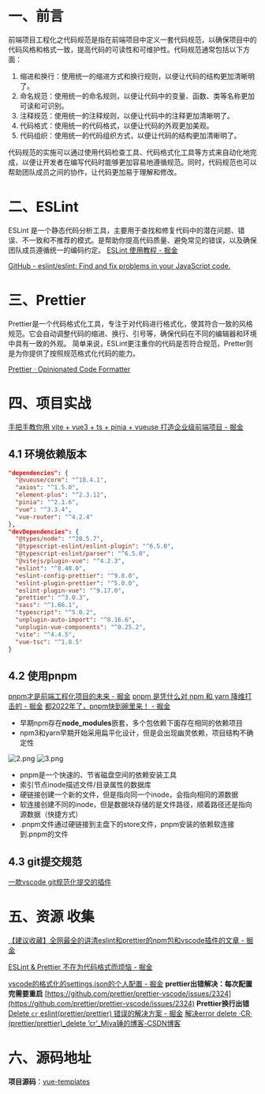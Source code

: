 # 一、前言
前端项目工程化之代码规范是指在前端项目中定义一套代码规范，以确保项目中的代码风格和格式一致，提高代码的可读性和可维护性。代码规范通常包括以下方面：

1. 缩进和换行：使用统一的缩进方式和换行规则，以便让代码的结构更加清晰明了。
2. 命名规范：使用统一的命名规则，以便让代码中的变量、函数、类等名称更加可读和可识别。
3. 注释规范：使用统一的注释规则，以便让代码中的注释更加清晰明了。
4. 代码格式：使用统一的代码格式，以便让代码的外观更加美观。
5. 代码组织：使用统一的代码组织方式，以便让代码的结构更加清晰明了。

代码规范的实施可以通过使用代码检查工具、代码格式化工具等方式来自动化地完成，以便让开发者在编写代码时能够更加容易地遵循规范。同时，代码规范也可以帮助团队成员之间的协作，让代码更加易于理解和修改。
# 二、ESLint
ESLint 是一个静态代码分析工具，主要用于查找和修复代码中的潜在问题、错误、不一致和不推荐的模式。是帮助你提高代码质量、避免常见的错误，以及确保团队成员遵循统一的编码约定。
[ESLint 使用教程 - 掘金](https://juejin.cn/post/7012798266089668645)

[GitHub - eslint/eslint: Find and fix problems in your JavaScript code.](https://github.com/eslint/eslint)
# 三、Prettier
Prettier是一个代码格式化工具，专注于对代码进行格式化，使其符合一致的风格规范。它会自动调整代码的缩进、换行、引号等，确保代码在不同的编辑器和环境中具有一致的外观。
简单来说，ESLint更注重你的代码是否符合规范，Pretter则是为你提供了按照规范格式化代码的能力。

[Prettier · Opinionated Code Formatter](https://prettier.io/)
# 四、项目实战
[手把手教你用 vite + vue3 + ts + pinia + vueuse 打造企业级前端项目 - 掘金](https://juejin.cn/post/7079785777692934174)
## 4.1 环境依赖版本
```json
"dependencies": {
  "@vueuse/core": "^10.4.1",
  "axios": "^1.5.0",
  "element-plus": "^2.3.12",
  "pinia": "^2.1.6",
  "vue": "^3.3.4",
  "vue-router": "^4.2.4"
},
"devDependencies": {
  "@types/node": "^20.5.7",
  "@typescript-eslint/eslint-plugin": "^6.5.0",
  "@typescript-eslint/parser": "^6.5.0",
  "@vitejs/plugin-vue": "^4.2.3",
  "eslint": "^8.48.0",
  "eslint-config-prettier": "^9.0.0",
  "eslint-plugin-prettier": "^5.0.0",
  "eslint-plugin-vue": "^9.17.0",
  "prettier": "^3.0.3",
  "sass": "^1.66.1",
  "typescript": "^5.0.2",
  "unplugin-auto-import": "^0.16.6",
  "unplugin-vue-components": "^0.25.2",
  "vite": "^4.4.5",
  "vue-tsc": "^1.8.5"
}
```
## 4.2 使用pnpm
[pnpm才是前端工程化项目的未来 - 掘金](https://juejin.cn/post/7239875883254300729)
[pnpm 是凭什么对 npm 和 yarn 降维打击的 - 掘金](https://juejin.cn/post/7127295203177676837)
[都2022年了，pnpm快到碗里来！ - 掘金](https://juejin.cn/post/7053340250210795557)

- 早期npm存在**node_modules**嵌套，多个包依赖下面存在相同的依赖项目
- npm3和yarn早期开始采用扁平化设计，但是会出现幽灵依赖，项目结构不确定性

![2.png](https://cdn.nlark.com/yuque/0/2023/png/27367619/1693459335867-39b43d09-4f35-4134-9aa8-05c583945e83.png#averageHue=%23d1deb2&clientId=uc1dfb322-fdd4-4&from=ui&id=u867df015&originHeight=532&originWidth=1344&originalType=binary&ratio=1.25&rotation=0&showTitle=false&size=157700&status=done&style=none&taskId=u00fbdd74-4bb7-4579-9c4c-89933450a0e&title=)
![3.png](https://cdn.nlark.com/yuque/0/2023/png/27367619/1693459373459-c278324f-1604-4613-b1a1-b50d7d413351.png#averageHue=%23eaeff2&clientId=uc1dfb322-fdd4-4&from=ui&id=u365acfb7&originHeight=440&originWidth=941&originalType=binary&ratio=1.25&rotation=0&showTitle=false&size=117352&status=done&style=none&taskId=uafe77269-fc77-4967-9a12-1f8f27dc6ce&title=)

- pnpm是一个快速的、节省磁盘空间的依赖安装工具
- 索引节点inode描述文件/目录属性的数据库
- 硬链接创建一个新的文件，但是指向同一个inode，会指向相同的源数据
- 软连接创建不同的inode，但是数据块存储的是文件路径，顺着路径还是指向源数据（快捷方式）
- .pnpm文件通过硬链接到主盘下的store文件，pnpm安装的依赖软连接到.pnpm的文件
## 4.3 git提交规范
[一款vscode git规范化提交的插件](https://segmentfault.com/a/1190000043587212)
# 五、资源 收集
[【建议收藏】全网最全的讲清eslint和prettier的npm包和vscode插件的文章 - 掘金](https://juejin.cn/post/6990929456382607374)

[ESLint & Prettier 不在为代码格式而烦恼 - 掘金](https://juejin.cn/post/7269376347897184308)

[vscode的格式化的settings.json的个人配置 - 掘金](https://juejin.cn/post/7009177228957188104)
**prettier出错解决：每次配置完需要重启**
[https://github.com/prettier/prettier-vscode/issues/2324](https://github.com/prettier/prettier-vscode/issues/2324)
**Prettier换行出错**
[Delete `cr` eslint(prettier/prettier) 错误的解决方案 - 掘金](https://juejin.cn/post/7051785683089752100)
[解决error delete ·CR· (prettier/prettier)_delete ’cr’_Miya锤的博客-CSDN博客](https://blog.csdn.net/weixin_45599105/article/details/124092852)
# 六、源码地址
**项目源码**：[vue-templates](https://github.com/bosombaby/vue-templates)

